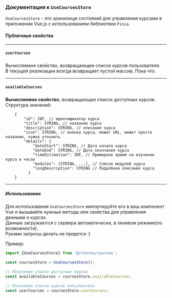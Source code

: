 ### Документация к `UseCoursesStore`

`UseCoursesStore` - это хранилище состояний для управления курсами в приложении Vue.js с использованием
библиотеки `Pinia`.

#### Публичные свойства

----

##### `userCourses`

Вычисляемое свойство, возвращающее список курсов пользователя.  
В текущей реализации всегда возвращает пустой массив. Пока что.

----

##### `availableCourses`

**Вычисляемое свойство**, возвращающее список доступных курсов.
Структура значений:

```
    {
        "id": INT, // идентификатор курса
        "title": STRING, // название курса
        "description": STRING, // описание курса
        "icon": STRING, // иконка курса, может URL, может просто название, нужно уточнить
        "details": {
            "dateStart": STRING, // Дата начала курса
            "dateEnd": STRING, // Дата окончания курса
            "timeEstimation": INT, // Примерное время на изучение курса в часах
            "modules": [STRING, ...], // Список модулей курса
            "longDescription": STRING // Подробное описание курса
          }
    }
```

----

##### Использование

Для использования `UseCoursesStore` импортируйте его в ваш компонент Vue и вызывайте нужные методы или свойства для
управления данными о курсах.  
Данные загружаются с сервера автоматически, в ленивом режиме(по возможности).  
Руками запросы делать не придется :)

Пример:

```javascript
import {UseCoursesStore} from '@/stores/courses';

const coursesStore = UseCoursesStore();

// Получение списка доступных курсов
const availableCourses = coursesStore.availableCourses;

// Получение списка курсов пользователя
const userCourses = coursesStore.userCourses;
```